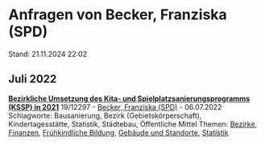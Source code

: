 # Anfragen von Becker, Franziska (SPD)

Stand: 21.11.2024 22:02

## Juli 2022
**[Bezirkliche Umsetzung des Kita- und Spielplatzsanierungsprogramms (KSSP) in 2021](https://pardok.parlament-berlin.de/starweb/adis/citat/VT/19/SchrAnfr/S19-12297.pdf)**
19/12297 - [Becker, Franziska (SPD)](autor_becker_franziska_spd.md) - 06.07.2022
Schlagworte: Bausanierung, Bezirk (Gebietskörperschaft), Kindertagesstätte, Statistik, Städtebau, Öffentliche Mittel
Themen: [Bezirke](thema_bezirke.md), [Finanzen](thema_finanzen.md), [Frühkindliche Bildung](thema_fruehkindliche_bildung.md), [Gebäude und Standorte](thema_gebaeude_und_standorte.md), [Statistik](thema_statistik.md)

